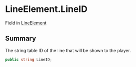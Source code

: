 # LineElement.LineID

Field in [LineElement](/api/csharp/yarn.compiler.basicblock.lineelement.md)

## Summary


The string table ID of the line that will be shown to the player.


```csharp
public string LineID;
```

